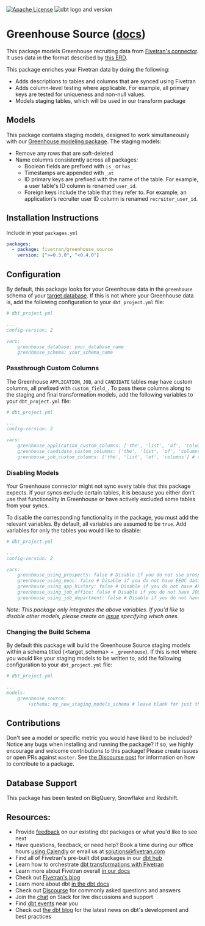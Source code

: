 [![Apache License](https://img.shields.io/badge/License-Apache%202.0-blue.svg)](https://opensource.org/licenses/Apache-2.0) ![dbt logo and version](https://img.shields.io/static/v1?logo=dbt&label=dbt-version&message=0.20.x&color=orange)
# Greenhouse Source ([docs](https://fivetran-dbt-greenhouse.netlify.app/#!/overview))

This package models Greenhouse recruiting data from [Fivetran's connector](https://fivetran.com/docs/applications/greenhouse). It uses data in the format described by [this ERD](https://fivetran.com/docs/applications/greenhouse#schemainformation).

This package enriches your Fivetran data by doing the following:
* Adds descriptions to tables and columns that are synced using Fivetran
* Adds column-level testing where applicable. For example, all primary keys are tested for uniqueness and non-null values.
* Models staging tables, which will be used in our transform package

## Models 

This package contains staging models, designed to work simultaneously with our [Greenhouse modeling package](https://github.com/fivetran/dbt_greenhouse). The staging models:
* Remove any rows that are soft-deleted
* Name columns consistently across all packages:
    * Boolean fields are prefixed with `is_` or `has_`
    * Timestamps are appended with `_at`
    * ID primary keys are prefixed with the name of the table. For example, a user table's ID column is renamed `user_id`.
    * Foreign keys include the table that they refer to. For example, an application's recruiter user ID column is renamed `recruiter_user_id`.

## Installation Instructions
Include in your `packages.yml`

```yaml
packages:
  - package: fivetran/greenhouse_source
    version: [">=0.3.0", "<0.4.0"]
```

## Configuration
By default, this package looks for your Greenhouse data in the `greenhouse` schema of your [target database](https://docs.getdbt.com/docs/running-a-dbt-project/using-the-command-line-interface/configure-your-profile). If this is not where your Greenhouse data is, add the following configuration to your `dbt_project.yml` file:

```yml
# dbt_project.yml

...
config-version: 2

vars:
    greenhouse_database: your_database_name
    greenhouse_schema: your_schema_name 
```

### Passthrough Custom Columns
The Greenhouse `APPLICATION`, `JOB`, and `CANDIDATE` tables may have custom columns, all prefixed with `custom_field_`. To pass these columns along to the staging and final transformation models, add the following variables to your `dbt_project.yml` file:

```yml
# dbt_project.yml

...
config-version: 2

vars:
    greenhouse_application_custom_columns: ['the', 'list', 'of', 'columns'] # these columns will be in the final application_enhanced model
    greenhouse_candidate_custom_columns: ['the', 'list', 'of', 'columns'] # these columns will be in the final application_enhanced model
    greenhouse_job_custom_columns: ['the', 'list', 'of', 'columns'] # these columns will be in the final job_enhanced model
```

### Disabling Models
Your Greenhouse connector might not sync every table that this package expects. If your syncs exclude certain tables, it is because you either don't use that functionality in Greenhouse or have actively excluded some tables from your syncs.

To disable the corresponding functionality in the package, you must add the relevant variables. By default, all variables are assumed to be `true`. Add variables for only the tables you would like to disable:

```yml
# dbt_project.yml

...
config-version: 2

vars:
    greenhouse_using_prospects: false # Disable if you do not use prospects and/or do not have the PROPECT_POOL and PROSPECT_STAGE tables synced
    greenhouse_using_eeoc: false # Disable if you do not have EEOC data synced and/or do not want to integrate it into the package models
    greenhouse_using_app_history: false # Disable if you do not have APPLICATION_HISTORY synced and/or do not want to run the application_history transform model
    greenhouse_using_job_office: false # Disable if you do not have JOB_OFFICE and/or OFFICE synced, or do not want to include offices in the job_enhanced transform model
    greenhouse_using_job_department: false # Disable if you do not have JOB_DEPARTMENT and/or DEPARTMENT synced, or do not want to include offices in the job_enhanced transform model
```

*Note: This package only integrates the above variables. If you'd like to disable other models, please create an [issue](https://github.com/fivetran/dbt_greenhouse_source/issues) specifying which ones.*

### Changing the Build Schema
By default this package will build the Greenhouse Source staging models within a schema titled (<target_schema> + `_greenhouse`). If this is not where you would like your staging models to be written to, add the following configuration to your `dbt_project.yml` file:

```yml
# dbt_project.yml

...
models:
    greenhouse_source:
        +schema: my_new_staging_models_schema # leave blank for just the target_schema

```

## Contributions
Don't see a model or specific metric you would have liked to be included? Notice any bugs when installing 
and running the package? If so, we highly encourage and welcome contributions to this package! 
Please create issues or open PRs against `master`. See [the Discourse post](https://discourse.getdbt.com/t/contributing-to-a-dbt-package/657) for information on how to contribute to a package.

## Database Support
This package has been tested on BigQuery, Snowflake and Redshift.

## Resources:
- Provide [feedback](https://www.surveymonkey.com/r/DQ7K7WW) on our existing dbt packages or what you'd like to see next
- Have questions, feedback, or need help? Book a time during our office hours [using Calendly](https://calendly.com/fivetran-solutions-team/fivetran-solutions-team-office-hours) or email us at solutions@fivetran.com
- Find all of Fivetran's pre-built dbt packages in our [dbt hub](https://hub.getdbt.com/fivetran/)
- Learn how to orchestrate [dbt transformations with Fivetran](https://fivetran.com/docs/transformations/dbt)
- Learn more about Fivetran overall [in our docs](https://fivetran.com/docs)
- Check out [Fivetran's blog](https://fivetran.com/blog)
- Learn more about dbt [in the dbt docs](https://docs.getdbt.com/docs/introduction)
- Check out [Discourse](https://discourse.getdbt.com/) for commonly asked questions and answers
- Join the [chat](http://slack.getdbt.com/) on Slack for live discussions and support
- Find [dbt events](https://events.getdbt.com) near you
- Check out [the dbt blog](https://blog.getdbt.com/) for the latest news on dbt's development and best practices
